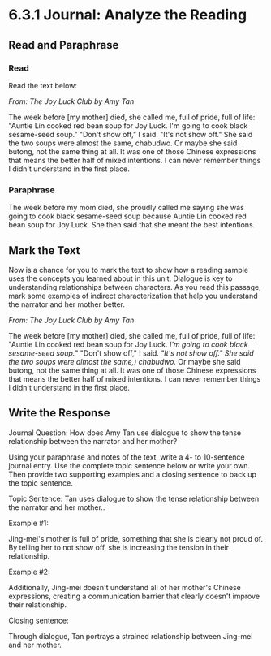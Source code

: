6.3.1 Journal: Analyze the Reading
==================================

Read and Paraphrase
-------------------

### Read

Read the text below:

*From: The Joy Luck Club by Amy Tan*

The week before [my mother] died, she called me, full of pride, full of
life: "Auntie Lin cooked red bean soup for Joy Luck. I'm going to cook
black sesame-seed soup." "Don't show off," I said. "It's not show off."
She said the two soups were almost the same, chabudwo. Or maybe she said
butong, not the same thing at all. It was one of those Chinese
expressions that means the better half of mixed intentions. I can never
remember things I didn't understand in the first place.

### Paraphrase

The week before my mom died, she proudly called me saying she was going
to cook black sesame-seed soup because Auntie Lin cooked red bean soup
for Joy Luck. She then said that she meant the best intentions.

Mark the Text
-------------

Now is a chance for you to mark the text to show how a reading sample
uses the concepts you learned about in this unit. Dialogue is key to
understanding relationships between characters. As you read this
passage, mark some examples of indirect characterization that help you
understand the narrator and her mother better.

*From: The Joy Luck Club by Amy Tan*

The week before [my mother] died, she called me, full of pride, full of
life: "Auntie Lin cooked red bean soup for Joy Luck. *I'm going to cook
black sesame-seed soup.*" "Don't show off," I said. *"It's not show
off." She said the two soups were almost the same,) chabudwo.* Or maybe
she said butong, not the same thing at all. It was one of those Chinese
expressions that means the better half of mixed intentions. I can never
remember things I didn't understand in the first place.

Write the Response
------------------

Journal Question: How does Amy Tan use dialogue to show the tense
relationship between the narrator and her mother?

Using your paraphrase and notes of the text, write a 4- to 10-sentence
journal entry. Use the complete topic sentence below or write your own.
Then provide two supporting examples and a closing sentence to back up
the topic sentence.

Topic Sentence: Tan uses dialogue to show the tense relationship between
the narrator and her mother..

Example \#1:

Jing-mei's mother is full of pride, something that she is clearly not
proud of. By telling her to not show off, she is increasing the tension
in their relationship.

Example \#2:

Additionally, Jing-mei doesn't understand all of her mother's Chinese
expressions, creating a communication barrier that clearly doesn't
improve their relationship.

Closing sentence:

Through dialogue, Tan portrays a strained relationship between Jing-mei
and her mother.
